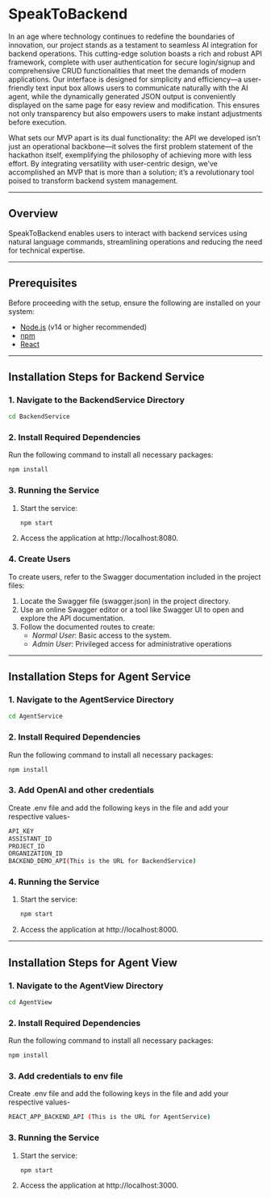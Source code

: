 # SpeakToBackend  

In an age where technology continues to redefine the boundaries of innovation, our project stands as a testament to seamless AI integration for backend operations. This cutting-edge solution boasts a rich and robust API framework, complete with user authentication for secure login/signup and comprehensive CRUD functionalities that meet the demands of modern applications. Our interface is designed for simplicity and efficiency—a user-friendly text input box allows users to communicate naturally with the AI agent, while the dynamically generated JSON output is conveniently displayed on the same page for easy review and modification. This ensures not only transparency but also empowers users to make instant adjustments before execution.

What sets our MVP apart is its dual functionality: the API we developed isn’t just an operational backbone—it solves the first problem statement of the hackathon itself, exemplifying the philosophy of achieving more with less effort. By integrating versatility with user-centric design, we’ve accomplished an MVP that is more than a solution; it’s a revolutionary tool poised to transform backend system management.  

---

## Overview  
SpeakToBackend enables users to interact with backend services using natural language commands, streamlining operations and reducing the need for technical expertise.  

---

## Prerequisites  
Before proceeding with the setup, ensure the following are installed on your system:  
- [Node.js](https://nodejs.org/) (v14 or higher recommended)  
- [npm](https://www.npmjs.com/)
- [React](https://react.dev/)
---

## Installation Steps for Backend Service

### 1. Navigate to the BackendService Directory  
```bash  
cd BackendService
```

### 2. Install Required Dependencies
Run the following command to install all necessary packages:

```bash
npm install
```

### 3. Running the Service
1. Start the service:
    ```bash
    npm start
    ```
2. Access the application at http://localhost:8080.

### 4. Create Users
To create users, refer to the Swagger documentation included in the project files:
1. Locate the Swagger file (swagger.json) in the project directory.
2. Use an online Swagger editor or a tool like Swagger UI to open and explore the API documentation.
3. Follow the documented routes to create:
    - *Normal User*: Basic access to the system.
    - *Admin User*: Privileged access for administrative operations

---

## Installation Steps for Agent Service

### 1. Navigate to the AgentService Directory  
```bash  
cd AgentService
```

### 2. Install Required Dependencies
Run the following command to install all necessary packages:

```bash
npm install
```

### 3. Add OpenAI and other credentials
Create .env file and add the following keys in the file and add your respective values-
```bash
API_KEY
ASSISTANT_ID
PROJECT_ID
ORGANIZATION_ID
BACKEND_DEMO_API(This is the URL for BackendService)
```

### 4. Running the Service
1. Start the service:
    ```bash
    npm start
    ```
2. Access the application at http://localhost:8000.

---

## Installation Steps for Agent View

### 1. Navigate to the AgentView Directory  
```bash  
cd AgentView
```

### 2. Install Required Dependencies
Run the following command to install all necessary packages:

```bash
npm install
```

### 3. Add credentials to env file
Create .env file and add the following keys in the file and add your respective values-
```bash
REACT_APP_BACKEND_API (This is the URL for AgentService)
```

### 3. Running the Service
1. Start the service:
    ```bash
    npm start
    ```
2. Access the application at http://localhost:3000.
